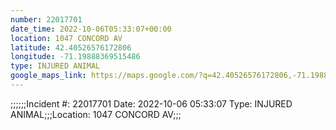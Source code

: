 ```yaml
---
number: 22017701
date_time: 2022-10-06T05:33:07+00:00
location: 1047 CONCORD AV
latitude: 42.40526576172806
longitude: -71.19888369515486
type: INJURED ANIMAL
google_maps_link: https://maps.google.com/?q=42.40526576172806,-71.19888369515486
---
```


;;;;;;Incident #: 22017701   Date: 2022-10-06 05:33:07   Type: INJURED ANIMAL;;;Location: 1047 CONCORD AV;;;

